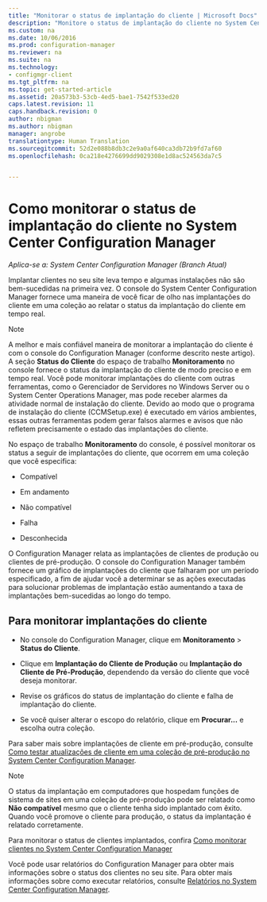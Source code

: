 ```yaml
---
title: "Monitorar o status de implantação do cliente | Microsoft Docs"
description: "Monitore o status de implantação do cliente no System Center Configuration Manager."
ms.custom: na
ms.date: 10/06/2016
ms.prod: configuration-manager
ms.reviewer: na
ms.suite: na
ms.technology:
- configmgr-client
ms.tgt_pltfrm: na
ms.topic: get-started-article
ms.assetid: 20a573b3-53cb-4ed5-bae1-7542f533ed20
caps.latest.revision: 11
caps.handback.revision: 0
author: nbigman
ms.author: nbigman
manager: angrobe
translationtype: Human Translation
ms.sourcegitcommit: 52d2e088b8db3c2e9a0af640ca3db72b9fd7af60
ms.openlocfilehash: 0ca218e4276699dd9029308e1d8ac524563da7c5


---
```

# <a name="how-to-monitor-client-deployment-status-in-system-center-configuration-manager"></a>Como monitorar o status de implantação do cliente no System Center Configuration Manager

*Aplica-se a: System Center Configuration Manager (Branch Atual)*

Implantar clientes no seu site leva tempo e algumas instalações não são bem-sucedidas na primeira vez. O console do System Center Configuration Manager fornece uma maneira de você ficar de olho nas implantações do cliente em uma coleção ao relatar o status da implantação do cliente em tempo real.  

> [!NOTE]  
>  A melhor e mais confiável maneira de monitorar a implantação do cliente é com o console do Configuration Manager (conforme descrito neste artigo). A seção **Status do Cliente** do espaço de trabalho **Monitoramento** no console fornece o status da implantação do cliente de modo preciso e em tempo real. Você pode monitorar implantações do cliente com outras ferramentas, como o Gerenciador de Servidores no Windows Server ou o System Center Operations Manager, mas pode receber alarmes da atividade normal de instalação do cliente. Devido ao modo que o programa de instalação do cliente (CCMSetup.exe) é executado em vários ambientes, essas outras ferramentas podem gerar falsos alarmes e avisos que não refletem precisamente o estado das implantações do cliente.  

 No espaço de trabalho **Monitoramento** do console, é possível monitorar os status a seguir de implantações do cliente, que ocorrem em uma coleção que você especifica:  

-   Compatível  

-   Em andamento  

-   Não compatível  

-   Falha  

-   Desconhecida  

 O Configuration Manager relata as implantações de clientes de produção ou clientes de pré-produção. O console do Configuration Manager também fornece um gráfico de implantações do cliente que falharam por um período especificado, a fim de ajudar você a determinar se as ações executadas para solucionar problemas de implantação estão aumentando a taxa de implantações bem-sucedidas ao longo do tempo.  

## <a name="to-monitor-client-deployments"></a>Para monitorar implantações do cliente  

-   No console do Configuration Manager, clique em **Monitoramento** > **Status do Cliente**.  

-   Clique em **Implantação do Cliente de Produção** ou **Implantação do Cliente de Pré-Produção**, dependendo da versão do cliente que você deseja monitorar.  

-   Revise os gráficos do status de implantação do cliente e falha de implantação do cliente.  

-   Se você quiser alterar o escopo do relatório, clique em **Procurar...** e escolha outra coleção.  

 Para saber mais sobre implantações de cliente em pré-produção, consulte [Como testar atualizações de cliente em uma coleção de pré-produção no System Center Configuration Manager](../../../core/clients/manage/upgrade/test-client-upgrades.md).

 > [!NOTE]
 > O status da implantação em computadores que hospedam funções de sistema de sites em uma coleção de pré-produção pode ser relatado como **Não compatível** mesmo que o cliente tenha sido implantado com êxito. Quando você promove o cliente para produção, o status da implantação é relatado corretamente.   

 Para monitorar o status de clientes implantados, confira [Como monitorar clientes no System Center Configuration Manager](../../../core/clients/manage/monitor-clients.md)  

 Você pode usar relatórios do Configuration Manager para obter mais informações sobre o status dos clientes no seu site. Para obter mais informações sobre como executar relatórios, consulte [Relatórios no System Center Configuration Manager](../../../core/servers/manage/reporting.md).  



<!--HONumber=Jan17_HO1-->


